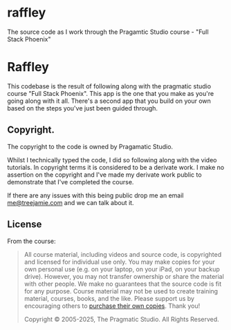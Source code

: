 # raffley
The source code as I work through the Pragamtic Studio course - "Full Stack Phoenix"


# Raffley

This codebase is the result of following along with the pragmatic studio course "Full Stack Phoenix". This app is the one that you make as you're going along with it all. There's a second app that you build on your own based on the steps you've just been guided through.

## Copyright.

The copyright to the code is owned by Pragamatic Studio.

Whilst I technically typed the code, I did so following along with the video tutorials. In copyright terms it is considered to be a derivate work. I make no assertion on the copyright and I've made my derivate work public to demonstrate that I've completed the course.

If there are any issues with this being public drop me an email [me@treejamie.com][0] and we can talk about it.

## License

From the course:

> All course material, including videos and source code, is copyrighted and licensed for individual use only. You may make copies for your own personal use (e.g. on your laptop, on your iPad, on your backup drive). However, you may not transfer ownership or share the material with other people. We make no guarantees that the source code is fit for any purpose. Course material may not be used to create training material, courses, books, and the like. Please support us by encouraging others to [purchase their own copies][1]. Thank you!
>
> Copyright © 2005-2025, The Pragmatic Studio. All Rights Reserved.


[0]: mailto:me@treejamie.com
[1]: https://online.pragmaticstudio.com/courses/phoenix/
